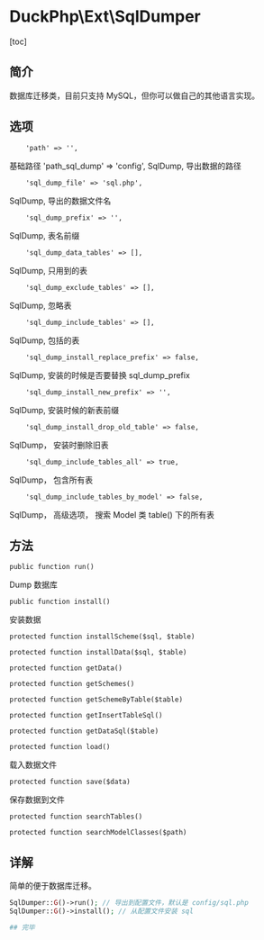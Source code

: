 # DuckPhp\Ext\SqlDumper
[toc]

## 简介

数据库迁移类，目前只支持 MySQL，但你可以做自己的其他语言实现。

## 选项

        'path' => '',
基础路径
        'path_sql_dump' => 'config',
SqlDump, 导出数据的路径

        'sql_dump_file' => 'sql.php',
SqlDump, 导出的数据文件名

        'sql_dump_prefix' => '',
SqlDump, 表名前缀

        'sql_dump_data_tables' => [],
SqlDump, 只用到的表

        'sql_dump_exclude_tables' => [],
SqlDump, 忽略表

        'sql_dump_include_tables' => [],
SqlDump, 包括的表

        'sql_dump_install_replace_prefix' => false,
SqlDump,  安装的时候是否要替换 sql_dump_prefix

        'sql_dump_install_new_prefix' => '',
SqlDump,  安装时候的新表前缀

        'sql_dump_install_drop_old_table' => false,
SqlDump， 安装时删除旧表

        'sql_dump_include_tables_all' => true,
SqlDump， 包含所有表

        'sql_dump_include_tables_by_model' => false,
SqlDump， 高级选项， 搜索 Model 类 table() 下的所有表

## 方法

    public function run()
Dump 数据库

    public function install()
安装数据

    protected function installScheme($sql, $table)

    protected function installData($sql, $table)

    protected function getData()

    protected function getSchemes()

    protected function getSchemeByTable($table)

    protected function getInsertTableSql()

    protected function getDataSql($table)

    protected function load()
载入数据文件

    protected function save($data)
保存数据到文件

    protected function searchTables()

    protected function searchModelClasses($path)

## 详解

简单的便于数据库迁移。

```php
SqlDumper::G()->run(); // 导出到配置文件，默认是 config/sql.php
SqlDumper::G()->install(); // 从配置文件安装 sql

## 完毕
